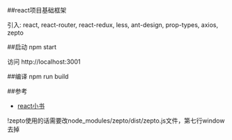 ##react项目基础框架

引入: react, react-router, react-redux, less, ant-design, prop-types, axios, zepto

##启动
npm start

访问 http://localhost:3001

##编译
npm run build

##参考
* [react小书](http://huziketang.mangojuice.top/books/react/) 

!zepto使用的话需要改node_modules/zepto/dist/zepto.js文件，第七行window去掉